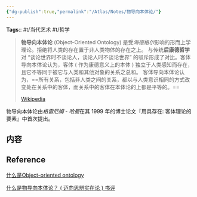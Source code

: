 ```yaml
---
{"dg-publish":true,"permalink":"/Atlas/Notes/物导向本体论/"}
---
```


**Tags**:: #t/当代艺术 #t/哲学

> **物导向本体论** (Object-Oriented Ontology) 是受*海德格尔*影响的形而上学理论。拒绝将人类的存在置于非人类物体的存在之上。 与传统**后康德哲学**对 “谈论世界时不谈论人，谈论人时不谈论世界” 的驳斥形成了对比。客体导向本体论认为，客体 ( 作为康德意义上的本体 ) 独立于人类感知而存在，且它不等同于被它与人类和其他对象的关系之总和。 客体导向本体论认为，==所有关系，包括非人类之间的关系，都以与人类意识相同的方式改变处在关系中的客体，而关系中的客体在本体论的上都是平等的。==
>
> [Wikipedia](https://en.wikipedia.org/wiki/Object-oriented_ontology)

物导向本体论由*格雷厄姆 - 哈曼*在其 1999 年的博士论文『用具存在: 客体理论的要素』中首次提出。

## 内容

## Reference

[什么是Object-oriented ontology](https://www.zhihu.com/question/65443238/answer/803824222)

[什么是物导向本体论？ ( 迈向思辨实在论 ) 书评](https://book.douban.com/review/13192770/)
